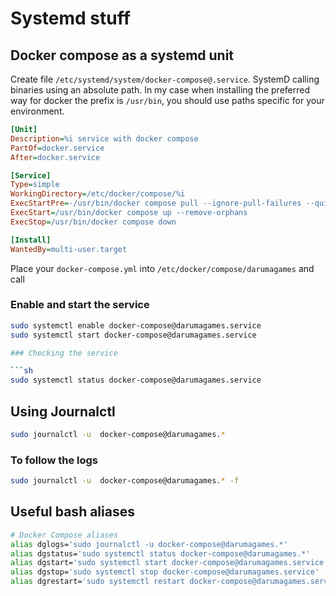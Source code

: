 # Systemd stuff

## Docker compose as a systemd unit

Create file `/etc/systemd/system/docker-compose@.service`. SystemD calling binaries using an absolute path.
In my case when installing the preferred way for docker the prefix is `/usr/bin`, you should use paths specific for your environment.

```ini
[Unit]
Description=%i service with docker compose
PartOf=docker.service
After=docker.service

[Service]
Type=simple
WorkingDirectory=/etc/docker/compose/%i
ExecStartPre=-/usr/bin/docker compose pull --ignore-pull-failures --quiet
ExecStart=/usr/bin/docker compose up --remove-orphans
ExecStop=/usr/bin/docker compose down

[Install]
WantedBy=multi-user.target
```

Place your `docker-compose.yml` into `/etc/docker/compose/darumagames` and call

### Enable and start the service

````sh
sudo systemctl enable docker-compose@darumagames.service
sudo systemctl start docker-compose@darumagames.service

### Checking the service

```sh
sudo systemctl status docker-compose@darumagames.service
````

## Using Journalctl

```sh
sudo journalctl -u  docker-compose@darumagames.*
```

### To follow the logs

```sh
sudo journalctl -u  docker-compose@darumagames.* -f
```

## Useful bash aliases

```sh
# Docker Compose aliases
alias dglogs='sudo journalctl -u docker-compose@darumagames.*'
alias dgstatus='sudo systemctl status docker-compose@darumagames.*'
alias dgstart='sudo systemctl start docker-compose@darumagames.service'
alias dgstop='sudo systemctl stop docker-compose@darumagames.service'
alias dgrestart='sudo systemctl restart docker-compose@darumagames.service'
```
